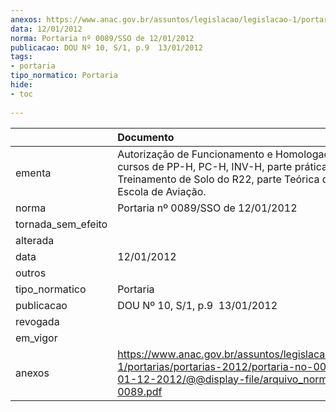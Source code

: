 ```yaml
---
anexos: https://www.anac.gov.br/assuntos/legislacao/legislacao-1/portarias/portarias-2012/portaria-no-0089-sso-de-01-12-2012/@@display-file/arquivo_norma/PA2012-0089.pdf
data: 12/01/2012
norma: Portaria nº 0089/SSO de 12/01/2012
publicacao: DOU Nº 10, S/1, p.9  13/01/2012
tags:
- portaria
tipo_normatico: Portaria
hide: 
- toc 
 
---
```


|                    | Documento                                                                                                                                                               |
|:-------------------|:------------------------------------------------------------------------------------------------------------------------------------------------------------------------|
| ementa             | Autorização de Funcionamento e Homologação dos cursos de PP-H, PC-H, INV-H, parte prática e Treinamento de Solo do R22, parte Teórica da Ultra Pilot Escola de Aviação. |
| norma              | Portaria nº 0089/SSO de 12/01/2012                                                                                                                                      |
| tornada_sem_efeito |                                                                                                                                                                         |
| alterada           |                                                                                                                                                                         |
| data               | 12/01/2012                                                                                                                                                              |
| outros             |                                                                                                                                                                         |
| tipo_normatico     | Portaria                                                                                                                                                                |
| publicacao         | DOU Nº 10, S/1, p.9  13/01/2012                                                                                                                                         |
| revogada           |                                                                                                                                                                         |
| em_vigor           |                                                                                                                                                                         |
| anexos             | https://www.anac.gov.br/assuntos/legislacao/legislacao-1/portarias/portarias-2012/portaria-no-0089-sso-de-01-12-2012/@@display-file/arquivo_norma/PA2012-0089.pdf       |